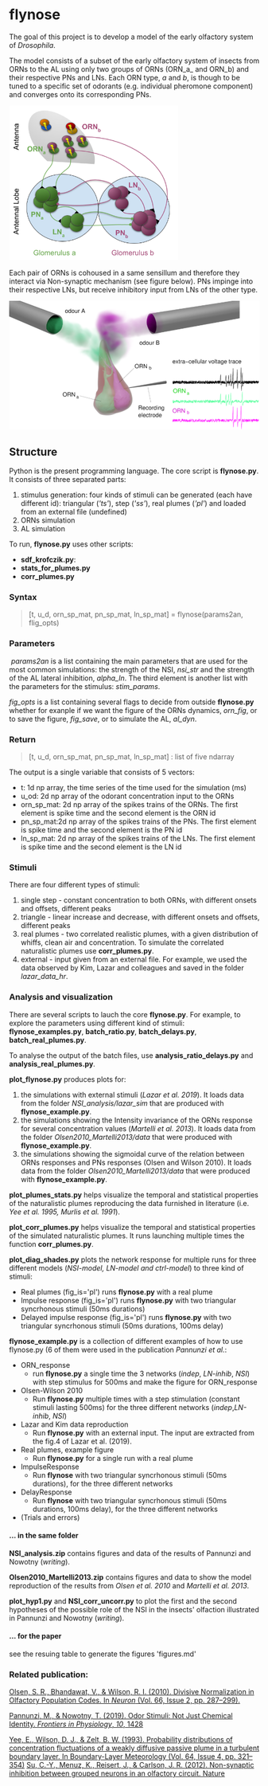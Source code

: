 # flynose

The goal of this project is to develop a model of the early olfactory system of *Drosophila*. 

The model consists of a subset of the early olfactory system of insects from ORNs to the AL using only two groups of ORNs (ORN_a_ and ORN_b) and their respective PNs and LNs. Each ORN type, *a* and *b*, is though to be tuned to a specific set of odorants (e.g. individual pheromone component) and converges onto its corresponding PNs. 

<img src="images/Topology_NSI.png" title="Model topology of the early olfactory areas of a *Drosophila*" style="zoom:60%;" />  

Each pair of ORNs is cohoused in a same sensillum and therefore they interact via Non-synaptic mechanism (see figure below). PNs impinge into their respective LNs, but receive inhibitory input from LNs of the other type.

<img src="images/NSI_figure.png" title="Model of the Non-synaptic interaction between ORNs" style="zoom:60%;" />





## Structure

Python is the present programming language. The core script is **flynose.py**. It consists of three separated parts:

1. stimulus generation: four kinds of stimuli can be generated (each have different id): triangular (*'ts'*), step (*'ss'*), real plumes (*'pl'*) and loaded from an external file (undefined)
2. ORNs simulation
3. AL simulation

To run, **flynose.py** uses other scripts:

- **sdf_krofczik.py**: 
- **stats_for_plumes.py** 
- **corr_plumes.py** 



### Syntax

>  [t, u_d, orn_sp_mat, pn_sp_mat, ln_sp_mat] = flynose(params2an, flig_opts)



### Parameters

​     *params2an* is a list containing the main parameters that are used for the most common simulations: the strength of the NSI, *nsi_str* and the strength of the AL lateral inhibition, *alpha_ln*. The third element is another list with the parameters for the stimulus: *stim_params*.

   *fig_opts* is a list containing several flags to decide from outside **flynose.py** whether for exanple if we want the figure of the ORNs dynamics, *orn_fig*, or to save the figure, *fig_save*, or to simulate the AL, *al_dyn*.



### Return

> [t, u_d, orn_sp_mat, pn_sp_mat, ln_sp_mat] : list of five ndarray

The output is a single variable that consists of 5 vectors:

* t: 1d np array, the time series of the time used for the simulation (ms)
* u_od: 2d np array of the odorant concentration input to the ORNs
* orn_sp_mat: 2d np array of the spikes trains of the ORNs. The first element is spike time and the second element is the ORN id
* pn_sp_mat:2d np array of the spikes trains of the PNs. The first element is spike time and the second element is the PN id
* ln_sp_mat: 2d np array of the spikes trains of the LNs. The first element is       spike time and the second element is the LN id



### Stimuli

There are four different  types of stimuli: 

1. single step - constant concentration to both ORNs, with different onsets and offsets, different peaks
2. triangle - linear increase and decrease, with different onsets and offsets, different peaks
3. real plumes - two correlated realistic plumes, with a given distribution of whiffs, clean air and concentration. To simulate the correlated naturalistic plumes use **corr_plumes.py**.
4. external - input given from an external file. For example, we used the data observed by Kim, Lazar and colleagues and saved in the folder *lazar_data_hr*.



### Analysis and visualization

There are several scripts to lauch the core **flynose.py**. For example, to explore the parameters using different kind of stimuli: **flynose_examples.py**, **batch_ratio.py**, **batch_delays.py**, **batch_real_plumes.py**.

To analyse the output of the batch files, use **analysis_ratio_delays.py** and **analysis_real_plumes.py**.



**plot_flynose.py** produces plots for:

1. the simulations with external stimuli (*Lazar et al. 2019*). It loads data from the folder *NSI_analysis/lazar_sim* that are produced with **flynose_example.py**.
2. the simulations showing the Intensity invariance of the ORNs response for several concentration values (*Martelli et al. 2013*). It loads data from the folder *Olsen2010_Martelli2013/data* that were produced with  **flynose_example.py**.
3. the simulations showing the sigmoidal curve of the relation between ORNs responses and PNs responses (Olsen and Wilson 2010). It loads data from the folder *Olsen2010_Martelli2013/data* that were produced with  **flynose_example.py**.



**plot_plumes_stats.py** helps visualize the temporal and statistical properties of the naturalistic plumes reproducing the data furnished in literature (i.e. *Yee et al. 1995, Murlis et al. 1991*).



**plot_corr_plumes.py** helps visualize the temporal and statistical properties of the simulated naturalistic plumes. It runs launching multiple times the function **corr_plumes.py**.



**plot_diag_shades.py** plots the network response  for multiple runs for three different models (*NSI-model, LN-model and ctrl-model*) to three kind of stimuli:

* Real plumes (fig_is='pl') runs **flynose.py** with a real plume 
* Impulse response (fig_is='pl') runs **flynose.py** with two triangular syncrhonous stimuli (50ms durations)
* Delayed impulse response (fig_is='pl') runs **flynose.py** with two triangular syncrhonous stimuli (50ms durations, 100ms delay)



**flynose_example.py** is a collection of different examples of how to use flynose.py (6 of them were used in the publication *Pannunzi et al.*: 

* ORN_response
  * run **flynose.py** a single time the 3 networks (*indep*, *LN-inhib*, *NSI*) with step stimulus for 500ms and make the figure for ORN_response
* Olsen-Wilson 2010
  * Run **flynose.py** multiple times with a step stimulation (constant stimuli lasting 500ms) for the three different networks (*indep*,*LN-inhib*, *NSI*)
* Lazar and Kim data reproduction
  * Run **flynose.py** with an external input. The input are extracted from the fig.4 of Lazar et al. (2019).
* Real plumes, example figure
  * Run **flynose.py** for a single run with a real plume 
* ImpulseResponse
  * Run **flynose** with two triangular syncrhonous stimuli (50ms durations), for the three different networks 
* DelayResponse
  * Run **flynose** with two triangular syncrhonous stimuli (50ms durations, 100ms delay), for the three different networks 
* (Trials and errors)



#### ... in the same folder

**NSI_analysis.zip** contains figures and data of the results of Pannunzi and Nowotny (*writing*).

**Olsen2010_Martelli2013.zip** contains figures and data to show the model reproduction of the results from *Olsen et al. 2010* and *Martelli et al. 2013*.

**plot_hyp1.py** and **NSI_corr_uncorr.py** to plot the first and the second hypotheses of the possible role of the NSI in the insects' olfaction illustrated in Pannunzi and Nowotny (*writing*).



#### ... for the paper

see the resuing table to generate the figures 'figures.md'



### Related publication: 

[Olsen, S. R., Bhandawat, V., & Wilson, R. I. (2010). Divisive Normalization in Olfactory Population Codes. In *Neuron* (Vol. 66, Issue 2, pp. 287–299).](http://dx.doi.org/10.1016/j.neuron.2010.04.009)

[Pannunzi, M., & Nowotny, T. (2019). Odor Stimuli: Not Just Chemical Identity. *Frontiers in Physiology*, *10*, 1428](https://www.frontiersin.org/articles/10.3389/fphys.2019.01428/full)

[Yee, E., Wilson, D. J., & Zelt, B. W. (1993). Probability distributions of concentration fluctuations of a weakly diffusive passive plume in a turbulent boundary layer. In Boundary-Layer Meteorology (Vol. 64, Issue 4, pp. 321–354)](https://link.springer.com/article/10.1007/BF00708930)
[Su, C.-Y., Menuz, K., Reisert, J., & Carlson, J. R. (2012). Non-synaptic inhibition between grouped neurons in an olfactory circuit. Nature](https://pubmed.ncbi.nlm.nih.gov/23172146/)